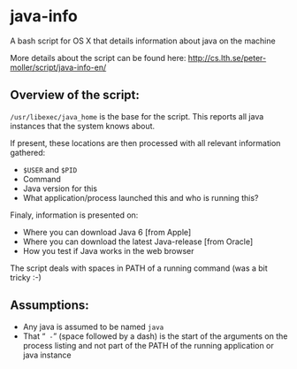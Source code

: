 # java-info
A bash script for OS X that details information about java on the machine

More details about the script can be found here:
http://cs.lth.se/peter-moller/script/java-info-en/

Overview of the script:
-----------------------

`/usr/libexec/java_home` is the base for the script. This reports all java instances that the system knows about. 

If present, these locations are then processed with all relevant information gathered:
 - `$USER` and `$PID`
 - Command
 - Java version for this
 - What application/process launched this and who is running this?

Finaly, information is presented on:
 - Where you can download Java 6 [from Apple]
 - Where you can download the latest Java-release [from Oracle]
 - How you test if Java works in the web browser

The script deals with spaces in PATH of a running command (was a bit tricky :-)

Assumptions:
------------------
 - Any java is assumed to be named `java` 
 - That “` -`” (space followed by a dash) is the start of the arguments on the process listing and not part of the PATH of the running application or java instance
